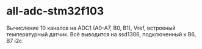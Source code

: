 # all-adc-stm32f103

Вычисление 10 каналов на ADC1 (A0-A7, B0, B1), Vref, встроеный температурный датчик.
Всё выводится на ssd1306, подключенный к B6, B7 i2c
